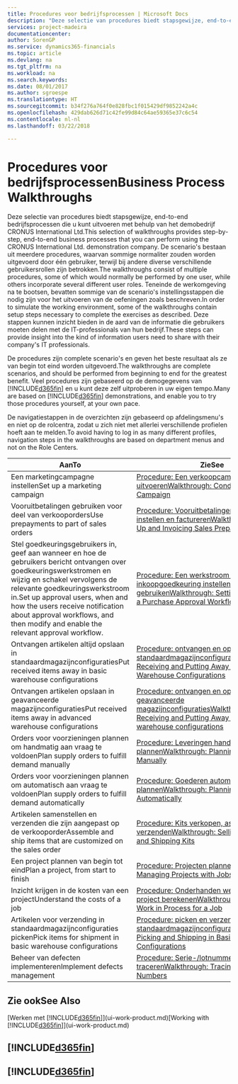 ```yaml
---
title: Procedures voor bedrijfsprocessen | Microsoft Docs
description: "Deze selectie van procedures biedt stapsgewijze, end-to-end bedrijfsprocessen die u kunt uitvoeren met behulp van het demobedrijf CRONUS International Ltd. De scenario's bestaan uit meerdere procedures, waarvan sommige normaliter zouden worden uitgevoerd door één gebruiker, terwijl bij andere diverse verschillende gebruikersrollen zijn betrokken. Teneinde de werkomgeving na te bootsen, bevatten sommige van de scenario's instellingsstappen die nodig zijn voor het uitvoeren van de oefeningen zoals beschreven. Deze stappen kunnen inzicht bieden in de aard van de informatie die gebruikers moeten delen met de IT-professionals van hun bedrijf."
services: project-madeira
documentationcenter: 
author: SorenGP
ms.service: dynamics365-financials
ms.topic: article
ms.devlang: na
ms.tgt_pltfrm: na
ms.workload: na
ms.search.keywords: 
ms.date: 08/01/2017
ms.author: sgroespe
ms.translationtype: HT
ms.sourcegitcommit: b34f276a764f0e828fbc1f015429df9852242a4c
ms.openlocfilehash: 429dab626d71c42fe99d84c64ae59365e37c6c54
ms.contentlocale: nl-nl
ms.lasthandoff: 03/22/2018

---
```

# <a name="business-process-walkthroughs"></a><span data-ttu-id="5160d-106">Procedures voor bedrijfsprocessen</span><span class="sxs-lookup"><span data-stu-id="5160d-106">Business Process Walkthroughs</span></span>
<span data-ttu-id="5160d-107">Deze selectie van procedures biedt stapsgewijze, end-to-end bedrijfsprocessen die u kunt uitvoeren met behulp van het demobedrijf CRONUS International Ltd.</span><span class="sxs-lookup"><span data-stu-id="5160d-107">This selection of walkthroughs provides step-by-step, end-to-end business processes that you can perform using the CRONUS International Ltd. demonstration company.</span></span> <span data-ttu-id="5160d-108">De scenario's bestaan uit meerdere procedures, waarvan sommige normaliter zouden worden uitgevoerd door één gebruiker, terwijl bij andere diverse verschillende gebruikersrollen zijn betrokken.</span><span class="sxs-lookup"><span data-stu-id="5160d-108">The walkthroughs consist of multiple procedures, some of which would normally be performed by one user, while others incorporate several different user roles.</span></span> <span data-ttu-id="5160d-109">Teneinde de werkomgeving na te bootsen, bevatten sommige van de scenario's instellingsstappen die nodig zijn voor het uitvoeren van de oefeningen zoals beschreven.</span><span class="sxs-lookup"><span data-stu-id="5160d-109">In order to simulate the working environment, some of the walkthroughs contain setup steps necessary to complete the exercises as described.</span></span> <span data-ttu-id="5160d-110">Deze stappen kunnen inzicht bieden in de aard van de informatie die gebruikers moeten delen met de IT-professionals van hun bedrijf.</span><span class="sxs-lookup"><span data-stu-id="5160d-110">These steps can provide insight into the kind of information users need to share with their company's IT professionals.</span></span>  

 <span data-ttu-id="5160d-111">De procedures zijn complete scenario's en geven het beste resultaat als ze van begin tot eind worden uitgevoerd.</span><span class="sxs-lookup"><span data-stu-id="5160d-111">The walkthroughs are complete scenarios, and should be performed from beginning to end for the greatest benefit.</span></span> <span data-ttu-id="5160d-112">Veel procedures zijn gebaseerd op de demogegevens van [!INCLUDE[d365fin](includes/d365fin_md.md)] en u kunt deze zelf uitproberen in uw eigen tempo.</span><span class="sxs-lookup"><span data-stu-id="5160d-112">Many are based on [!INCLUDE[d365fin](includes/d365fin_md.md)] demonstrations, and enable you to try those procedures yourself, at your own pace.</span></span>  

 <span data-ttu-id="5160d-113">De navigatiestappen in de overzichten zijn gebaseerd op afdelingsmenu's en niet op de rolcentra, zodat u zich niet met allerlei verschillende profielen hoeft aan te melden.</span><span class="sxs-lookup"><span data-stu-id="5160d-113">To avoid having to log in as many different profiles, navigation steps in the walkthroughs are based on department menus and not on the Role Centers.</span></span>  

|<span data-ttu-id="5160d-114">Aan</span><span class="sxs-lookup"><span data-stu-id="5160d-114">To</span></span>|<span data-ttu-id="5160d-115">Zie</span><span class="sxs-lookup"><span data-stu-id="5160d-115">See</span></span>|  
|--------|---------|  
|<span data-ttu-id="5160d-116">Een marketingcampagne instellen</span><span class="sxs-lookup"><span data-stu-id="5160d-116">Set up a marketing campaign</span></span>|[<span data-ttu-id="5160d-117">Procedure: Een verkoopcampagne uitvoeren</span><span class="sxs-lookup"><span data-stu-id="5160d-117">Walkthrough: Conducting a Sales Campaign</span></span>](walkthrough-conducting-a-sales-campaign.md)|  
|<span data-ttu-id="5160d-118">Vooruitbetalingen gebruiken voor deel van verkooporders</span><span class="sxs-lookup"><span data-stu-id="5160d-118">Use prepayments to part of sales orders</span></span>|[<span data-ttu-id="5160d-119">Procedure: Vooruitbetalingen verkoop instellen en factureren</span><span class="sxs-lookup"><span data-stu-id="5160d-119">Walkthrough: Setting Up and Invoicing Sales Prepayments</span></span>](walkthrough-setting-up-and-invoicing-sales-prepayments.md)|  
|<span data-ttu-id="5160d-120">Stel goedkeuringsgebruikers in, geef aan wanneer en hoe de gebruikers bericht ontvangen over goedkeuringswerkstromen en wijzig en schakel vervolgens de relevante goedkeuringswerkstroom in.</span><span class="sxs-lookup"><span data-stu-id="5160d-120">Set up approval users, when and how the users receive notification about approval workflows, and then modify and enable the relevant approval workflow.</span></span>|[<span data-ttu-id="5160d-121">Procedure: Een werkstroom voor inkoopgoedkeuring instellen en gebruiken</span><span class="sxs-lookup"><span data-stu-id="5160d-121">Walkthrough: Setting Up and Using a Purchase Approval Workflow</span></span>](walkthrough-setting-up-and-using-a-purchase-approval-workflow.md)|  
|<span data-ttu-id="5160d-122">Ontvangen artikelen altijd opslaan in standaardmagazijnconfiguraties</span><span class="sxs-lookup"><span data-stu-id="5160d-122">Put received items away in basic warehouse configurations</span></span>|[<span data-ttu-id="5160d-123">Procedure: ontvangen en opslaan in standaardmagazijnconfiguraties</span><span class="sxs-lookup"><span data-stu-id="5160d-123">Walkthrough: Receiving and Putting Away in Basic Warehouse Configurations</span></span>](walkthrough-receiving-and-putting-away-in-basic-warehousing.md)|  
|<span data-ttu-id="5160d-124">Ontvangen artikelen opslaan in geavanceerde magazijnconfiguraties</span><span class="sxs-lookup"><span data-stu-id="5160d-124">Put received items away in advanced warehouse configurations</span></span>|[<span data-ttu-id="5160d-125">Procedure: ontvangen en opslaan in geavanceerde magazijnconfiguraties</span><span class="sxs-lookup"><span data-stu-id="5160d-125">Walkthrough: Receiving and Putting Away in advanced warehouse configurations</span></span>](walkthrough-receiving-and-putting-away-in-advanced-warehousing.md)|  
|<span data-ttu-id="5160d-126">Orders voor voorzieningen plannen om handmatig aan vraag te voldoen</span><span class="sxs-lookup"><span data-stu-id="5160d-126">Plan supply orders to fulfill demand manually</span></span>|[<span data-ttu-id="5160d-127">Procedure: Leveringen handmatig plannen</span><span class="sxs-lookup"><span data-stu-id="5160d-127">Walkthrough: Planning Supplies Manually</span></span>](walkthrough-planning-supplies-manually.md)|  
|<span data-ttu-id="5160d-128">Orders voor voorzieningen plannen om automatisch aan vraag te voldoen</span><span class="sxs-lookup"><span data-stu-id="5160d-128">Plan supply orders to fulfill demand automatically</span></span>|[<span data-ttu-id="5160d-129">Procedure: Goederen automatisch plannen</span><span class="sxs-lookup"><span data-stu-id="5160d-129">Walkthrough: Planning Supplies Automatically</span></span>](walkthrough-planning-supplies-automatically.md)|  
|<span data-ttu-id="5160d-130">Artikelen samenstellen en verzenden die zijn aangepast op de verkooporder</span><span class="sxs-lookup"><span data-stu-id="5160d-130">Assemble and ship items that are customized on the sales order</span></span>|[<span data-ttu-id="5160d-131">Procedure: Kits verkopen, assembleren en verzenden</span><span class="sxs-lookup"><span data-stu-id="5160d-131">Walkthrough: Selling, Assembling, and Shipping Kits</span></span>](walkthrough-selling-assembling-and-shipping-kits.md)|  
|<span data-ttu-id="5160d-132">Een project plannen van begin tot eind</span><span class="sxs-lookup"><span data-stu-id="5160d-132">Plan a project, from start to finish</span></span>|[<span data-ttu-id="5160d-133">Procedure: Projecten plannen</span><span class="sxs-lookup"><span data-stu-id="5160d-133">Walkthrough: Managing Projects with Jobs</span></span>](walkthrough-managing-projects-with-jobs.md)|  
|<span data-ttu-id="5160d-134">Inzicht krijgen in de kosten van een project</span><span class="sxs-lookup"><span data-stu-id="5160d-134">Understand the costs of a job</span></span>|[<span data-ttu-id="5160d-135">Procedure: Onderhanden werk voor een project berekenen</span><span class="sxs-lookup"><span data-stu-id="5160d-135">Walkthrough: Calculating Work in Process for a Job</span></span>](walkthrough-calculating-work-in-process-for-a-job.md)|  
|<span data-ttu-id="5160d-136">Artikelen voor verzending in standaardmagazijnconfiguraties picken</span><span class="sxs-lookup"><span data-stu-id="5160d-136">Pick items for shipment in basic warehouse configurations</span></span>|[<span data-ttu-id="5160d-137">Procedure: picken en verzenden in standaardmagazijnconfiguraties</span><span class="sxs-lookup"><span data-stu-id="5160d-137">Walkthrough: Picking and Shipping in Basic Warehouse Configurations</span></span>](walkthrough-picking-and-shipping-in-basic-warehousing.md)|  
|<span data-ttu-id="5160d-138">Beheer van defecten implementeren</span><span class="sxs-lookup"><span data-stu-id="5160d-138">Implement defects management</span></span>|[<span data-ttu-id="5160d-139">Procedure: Serie-/lotnummers traceren</span><span class="sxs-lookup"><span data-stu-id="5160d-139">Walkthrough: Tracing Serial-Lot Numbers</span></span>](walkthrough-tracing-serial-lot-numbers.md)|  

## <a name="see-also"></a><span data-ttu-id="5160d-140">Zie ook</span><span class="sxs-lookup"><span data-stu-id="5160d-140">See Also</span></span>
<span data-ttu-id="5160d-141">[Werken met [!INCLUDE[d365fin](includes/d365fin_md.md)]](ui-work-product.md)</span><span class="sxs-lookup"><span data-stu-id="5160d-141">[Working with [!INCLUDE[d365fin](includes/d365fin_md.md)]](ui-work-product.md)</span></span>  

## [!INCLUDE[d365fin](includes/free_trial_md.md)]  
## [!INCLUDE[d365fin](includes/training_link_md.md)]

